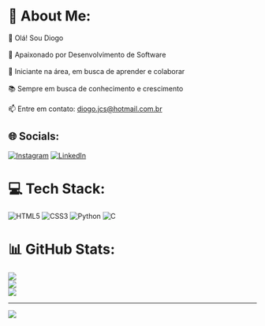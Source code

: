 # 💫 About Me:
👋 Olá! Sou Diogo<br><br>🌟 Apaixonado por Desenvolvimento de Software<br><br>🚀 Iniciante na área, em busca de aprender e colaborar<br><br>📚 Sempre em busca de conhecimento e crescimento<br><br>📫 Entre em contato: diogo.jcs@hotmail.com.br


## 🌐 Socials:
[![Instagram](https://img.shields.io/badge/Instagram-%23E4405F.svg?logo=Instagram&logoColor=white)](https://instagram.com/diogo.jcs) [![LinkedIn](https://img.shields.io/badge/LinkedIn-%230077B5.svg?logo=linkedin&logoColor=white)](https://linkedin.com/in/diogo-jcs) 

# 💻 Tech Stack:
![HTML5](https://img.shields.io/badge/html5-%23E34F26.svg?style=for-the-badge&logo=html5&logoColor=white) ![CSS3](https://img.shields.io/badge/css3-%231572B6.svg?style=for-the-badge&logo=css3&logoColor=white) ![Python](https://img.shields.io/badge/python-3670A0?style=for-the-badge&logo=python&logoColor=ffdd54) ![C](https://img.shields.io/badge/c-%2300599C.svg?style=for-the-badge&logo=c&logoColor=white)
# 📊 GitHub Stats:
![](https://github-readme-stats.vercel.app/api?username=Diogojcs&theme=dracula&hide_border=false&include_all_commits=false&count_private=false)<br/>
![](https://github-readme-streak-stats.herokuapp.com/?user=Diogojcs&theme=dracula&hide_border=false)<br/>
![](https://github-readme-stats.vercel.app/api/top-langs/?username=Diogojcs&theme=dracula&hide_border=false&include_all_commits=false&count_private=false&layout=compact)

---
[![](https://visitcount.itsvg.in/api?id=Diogojcs&icon=0&color=0)](https://visitcount.itsvg.in)

<!-- Proudly created with GPRM ( https://gprm.itsvg.in ) -->